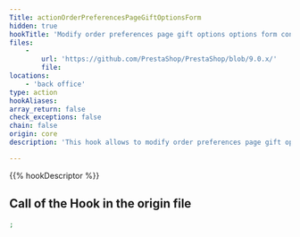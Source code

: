 ```yaml
---
Title: actionOrderPreferencesPageGiftOptionsForm
hidden: true
hookTitle: 'Modify order preferences page gift options options form content'
files:
    -
        url: 'https://github.com/PrestaShop/PrestaShop/blob/9.0.x/'
        file: 
locations:
    - 'back office'
type: action
hookAliases: 
array_return: false
check_exceptions: false
chain: false
origin: core
description: 'This hook allows to modify order preferences page gift options options form FormBuilder'

---
```


{{% hookDescriptor %}}

## Call of the Hook in the origin file

```php
;
```
